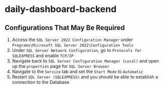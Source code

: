 # daily-dashboard-backend

## Configurations That May Be Required

1. Access the `SQL Server 2022 Configuration Manager` under `Programs\Microsoft SQL Server 2022\Configuration Tools`
2. Under `SQL Server Network Configuration`, go to `Protocols for SQLEXPRESS` and enable `TCP/IP`
3. Navigate back to `SQL Server Configuration Manager (Local)` and open up the `properties` page for `SQL Server Browser`
4. Navigate to the `Service` tab and set the `Start Mode` to `Automatic`
5. Restart `SQL Server (SQLEXPRESS)` and you should be able to establish a connection to the Database
